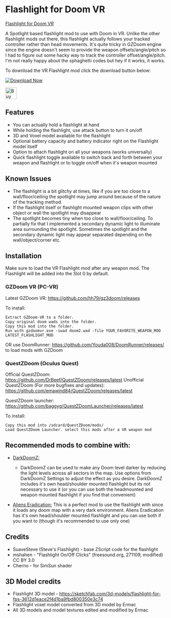 # Flashlight for Doom VR

[Flashlight for Doom VR](https://i.imgflip.com/24egfa.gif)

A Spotlight based flashlight mod to use with Doom in VR. Unlike the other flashlight mods out there, this flashlight actually follows your tracked controller rather than head movements. It's quite tricky in GZDoom engine since the engine doesn't seem to provide the weapon offsets/angle/pitch so I had to figure out some hacky way to track the controller offset/angle/pitch. I'm not really happy about the sphaghetti codes but hey if it works, it works.

To download the VR Flashlight mod click the download button below:

[![Download Now](https://raster.shields.io/github/downloads/iAmErmac/VR-Flashlight/total)](https://github.com/iAmErmac/VR-Flashlight/releases/latest)

[<img src="https://cdn.ko-fi.com/cdn/kofi2.png?v=2" height="36" alt="Buy me a Cofee!">](https://ko-fi.com/ermac)

## Features
* You can actually hold a flashlight at hand
* While holding the flashlight, use attack button to turn it on/off
* 3D and Voxel model available for the flashlight
* Optional battery capacity and battery indicator right on the Flashlight model itself
* Option to attach flashlight on all your weapons (works universally)
* Quick flashlight toggle available to switch back and forth between your weapon and flashlight or to toggle on/off when it's weapon mounted

## Known Issues
* The flashlight is a bit glitchy at times, like if you are too close to a wall/floor/ceiling the spotlight may jump around because of the nature of the tracking method.
* If the flashlight itself or flashlight mounted weapon clips with other object or wall the spotlight may disappear
* The spotlight becomes tiny when too close to wall/floor/ceiling. To partially fix that I implemented a secondary dynamic light to illuminate area surrounding the spotlight. Sometimes the spotlight and the secondary dynamic light may appear separated depending on the wall/object/corner etc.

## Installation

Make sure to load the VR Flashlight mod after any weapon mod. The Flashlight will be added into the Slot 0 by default.

### GZDoom VR (PC-VR)

Latest GZDoom VR: https://github.com/hh79/gz3doom/releases

To install:

    Extract GZDoom-VR to a folder.
    Copy original doom wads into the folder.
    Copy this mod into the folder.
    Run with gzdoomvr.exe -iwad doom2.wad -file YOUR_FAVORITE_WEAPON_MOD LATEST_FLASHLIGHT_MOD
  
OR use DoomRunner: https://github.com/Youda008/DoomRunner/releases/ to load mods with GZDoom

### QuestZDoom (Oculus Quest)

Official QuestZDoom: https://github.com/DrBeef/QuestZDoom/releases/latest
Unofficial QuestZDoom (For more bugfixes and updates): https://github.com/emawind84/QuestZDoom/releases/latest

QuestZDoom launcher: https://github.com/baggyg/QuestZDoomLauncher/releases/latest

To install:

    Copy this mod into /sdcard/QuestZDoom/mods/
    Load QuestZDoom Launcher. select this mods after a VR weapon mod

## Recommended mods to combine with:

* [DarkDoomZ:](https://github.com/caligari87/darkdoomz/releases/latest)
  - DarkDoomZ can be used to make any Doom level darker by reducing the light levels across all sectors in the map. Use options from DarkDoomZ Settings to adjust the effect as you desire. DarkDoomZ includes it's own head/shoulder mounted flashlight but its not necessary to use it (or you can use both the headmounted and weapon mounted flashlight if you find that convenient)
  
* [Aliens Eradication:](https://github.com/iAmErmac/Aliens-Eradication-VR-addon)
  This is a perfect mod to use the flashlight with since it loads any doom map with a very dark environment. Aliens Eradication has it's own head/shoulder mounted flashlight and you can use both if you want to (though it's recommended to use only one)

## Credits

* SuaveSteve (Steve's Flashlight) - base ZScript code for the flashlight
* mshahen - "Flashlight On/Off Clicks" (freesound.org, 271109, modified) CC BY 3.0
* Cherno - for SimSun shader

## 3D Model credits

* Flashlight 3D model - https://sketchfab.com/3d-models/flashlight-for-fps-3612d1eace2f4d1ba9fbd800350e3c74
* Flashlight voxel model converted from 3D model by Ermac
* All 3D models and model textures edited and modified by Ermac
